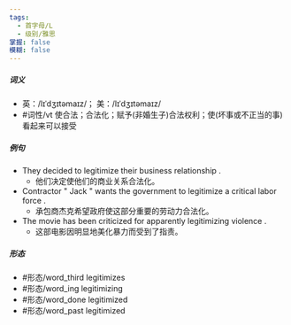 ```yaml
---
tags:
  - 首字母/L
  - 级别/雅思
掌握: false
模糊: false
---
```

##### 词义
- 英：/lɪˈdʒɪtəmaɪz/； 美：/lɪˈdʒɪtəmaɪz/
- #词性/vt  使合法；合法化；赋予(非婚生子)合法权利；使(坏事或不正当的事)看起来可以接受
##### 例句
- They decided to legitimize their business relationship .
	- 他们决定使他们的商业关系合法化。
- Contractor " Jack " wants the government to legitimize a critical labor force .
	- 承包商杰克希望政府使这部分重要的劳动力合法化。
- The movie has been criticized for apparently legitimizing violence .
	- 这部电影因明显地美化暴力而受到了指责。
##### 形态
- #形态/word_third legitimizes
- #形态/word_ing legitimizing
- #形态/word_done legitimized
- #形态/word_past legitimized
